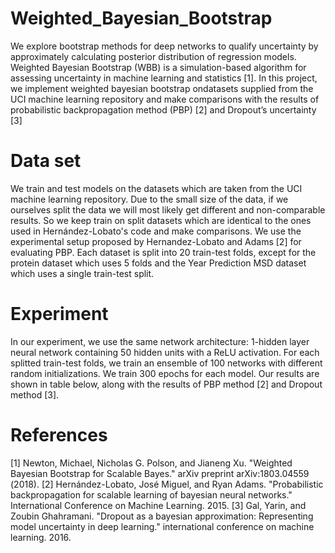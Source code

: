 # Weighted_Bayesian_Bootstrap

We explore bootstrap methods for deep networks to qualify uncertainty by approximately calculating posterior distribution of regression models.
Weighted Bayesian Bootstrap (WBB) is a simulation-based algorithm for assessing uncertainty in machine learning and statistics [1]. In this project, we implement weighted bayesian bootstrap on ​datasets supplied from the ​UCI machine learning repository and make comparisons with the results of probabilistic backpropagation method (PBP) [2] and Dropout’s uncertainty [3]

# Data set

We train and test models on the datasets which are taken from the UCI machine learning repository. Due to the small size of the data, if we ourselves split the data we will most likely get different and non-comparable results. So we keep train on split datasets which are identical to the ones used in Hernández-Lobato's code and make comparisons.
We use the experimental setup proposed by Hernandez-Lobato and Adams [2] for evaluating PBP. Each dataset is split into 20 train-test folds, except for the protein dataset which uses 5 folds and the Year Prediction MSD dataset which uses a single train-test split.

# Experiment

In our experiment, we use the same network architecture: 1-hidden layer neural network containing 50 hidden units with a ReLU activation.
For each splitted train-test folds, we train an ensemble​ ​of 100 networks with different random initializations. We train 300 epochs for each model. Our results are shown in table below, along with the results of PBP method [2] and Dropout method [3].

# References

[1] ​Newton, Michael, Nicholas G. Polson, and Jianeng Xu. "Weighted Bayesian Bootstrap for Scalable Bayes." ​arXiv preprint arXiv:1803.04559​ (2018).
[2] Hernández-Lobato, José Miguel, and Ryan Adams. "Probabilistic backpropagation for scalable learning of bayesian neural networks." ​International Conference on Machine Learning​. 2015.
[3] Gal, Yarin, and Zoubin Ghahramani. "Dropout as a bayesian approximation: Representing model uncertainty in deep learning." ​international conference on machine learning​. 2016.
